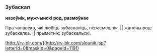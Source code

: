 ### Зубаскал
**назоўнік, мужчынскі род, размоўнае**

Пра чалавека, які любіць зубаскаліць, перасмешнік. || жаночы род: зубаскалка. || прыметнік: зубаскальскі.

<a rel="author">[http://rv-blr.com/](http://rv-blr.com/slounik.jsp?letterId=0&maskId=0&pageId=1191)</a>
